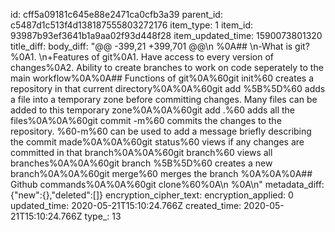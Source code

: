 id: cff5a09181c645e88e2471ca0cfb3a39
parent_id: c5487d1c513f4d138187555803272176
item_type: 1
item_id: 93987b93ef3641b1a9aa02f93d448f28
item_updated_time: 1590073801320
title_diff: 
body_diff: "@@ -399,21 +399,701 @@\n %0A## \n-What is git?%0A1. \n+Features of git%0A1. Have access to every version of changes%0A2. Ability to create branches to work on code seperately to the main workflow%0A%0A## Functions of git%0A%60git init%60 creates a repository in that current directory%0A%0A%60git add %5B%5D%60 adds a file into a temporary zone before committing changes. Many files can be added to this temporary zone%0A%0A%60git add .%60 adds all the files%0A%0A%60git commit -m%60 commits the changes to the repository. %60-m%60 can be used to add a message briefly describing the commit made%0A%0A%60git status%60 views if any changes are committed in that branch%0A%0A%60git branch%60 views all branches%0A%0A%60git branch %5B%5D%60 creates a new branch%0A%0A%60git merge%60 merges the branch %0A%0A%0A## Github commands%0A%0A%60git clone%60%0A\n %0A\n"
metadata_diff: {"new":{},"deleted":[]}
encryption_cipher_text: 
encryption_applied: 0
updated_time: 2020-05-21T15:10:24.766Z
created_time: 2020-05-21T15:10:24.766Z
type_: 13